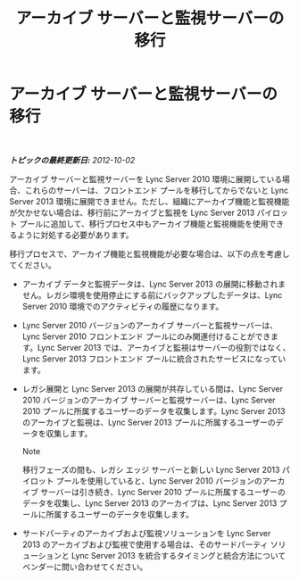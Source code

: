 ﻿---
title: アーカイブ サーバーと監視サーバーの移行
TOCTitle: アーカイブ サーバーと監視サーバーの移行
ms:assetid: 77831579-df45-4697-b8c5-207b74a07a40
ms:mtpsurl: https://technet.microsoft.com/ja-jp/library/JJ205015(v=OCS.15)
ms:contentKeyID: 48272569
ms.date: 05/19/2016
mtps_version: v=OCS.15
ms.translationtype: HT
---

# アーカイブ サーバーと監視サーバーの移行

 

_**トピックの最終更新日:** 2012-10-02_

アーカイブ サーバーと監視サーバーを Lync Server 2010 環境に展開している場合、これらのサーバーは、フロントエンド プールを移行してからでないと Lync Server 2013 環境に展開できません。ただし、組織にアーカイブ機能と監視機能が欠かせない場合は、移行前にアーカイブと監視を Lync Server 2013 パイロット プールに追加して、移行プロセス中もアーカイブ機能と監視機能を使用できるように対処する必要があります。

移行プロセスで、アーカイブ機能と監視機能が必要な場合は、以下の点を考慮してください。

  - アーカイブ データと監視データは、Lync Server 2013 の展開に移動されません。レガシ環境を使用停止にする前にバックアップしたデータは、Lync Server 2010 環境でのアクティビティの履歴になります。

  - Lync Server 2010 バージョンのアーカイブ サーバーと監視サーバーは、Lync Server 2010 フロントエンド プールにのみ関連付けることができます。Lync Server 2013 では、アーカイブと監視はサーバーの役割ではなく、Lync Server 2013 フロントエンド プールに統合されたサービスになっています。

  - レガシ展開と Lync Server 2013 の展開が共存している間は、Lync Server 2010 バージョンのアーカイブ サーバーと監視サーバーは、Lync Server 2010 プールに所属するユーザーのデータを収集します。Lync Server 2013 のアーカイブと監視は、Lync Server 2013 プールに所属するユーザーのデータを収集します。
    
    > [!NOTE]
    > 移行フェーズの間も、レガシ エッジ サーバーと新しい Lync Server 2013 パイロット プールを使用していると、Lync Server 2010 バージョンのアーカイブ サーバーは引き続き、Lync Server 2010 プールに所属するユーザーのデータを収集し、Lync Server 2013 のアーカイブは、Lync Server 2013 プールに所属するユーザーのデータを収集します。


  - サードパーティのアーカイブおよび監視ソリューションを Lync Server 2013 のアーカイブおよび監視で使用する場合は、そのサードパーティ ソリューションと Lync Server 2013 を統合するタイミングと統合方法についてベンダーに問い合わせてください。


